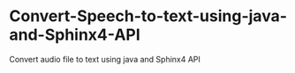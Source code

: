 # Convert-Speech-to-text-using-java-and-Sphinx4-API
Convert audio file to text using java and Sphinx4 API
